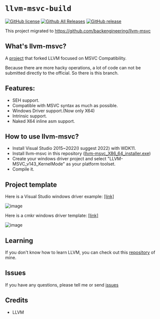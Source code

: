 
# `llvm-msvc-build`

[![GitHub license](https://img.shields.io/github/license/NewWorldComingSoon/llvm-msvc-build)](https://github.com/NewWorldComingSoon/llvm-msvc-build/blob/main/LICENSE)
[![Github All Releases](https://img.shields.io/github/downloads/NewWorldComingSoon/llvm-msvc-build/total.svg)](https://github.com/NewWorldComingSoon/llvm-msvc-build/releases) 
[![GitHub release](https://img.shields.io/github/release/NewWorldComingSoon/llvm-msvc-build.svg)](https://github.com/NewWorldComingSoon/llvm-msvc-build/releases) 

This project migrated to https://github.com/backengineering/llvm-msvc

## What's llvm-msvc?
A [project](https://github.com/NewWorldComingSoon/llvm-msvc) that forked LLVM focused on MSVC Compatibility.

Because there are more hacky operations, a lot of code can not be submitted directly to the official. So there is this branch.

## Features:
- SEH support.
- Compatible with MSVC syntax as much as possible.
- Windows Driver support.(Now only X64)
- Intrinsic support.
- Naked X64 inline asm support.

## How to use llvm-msvc?
- Install Visual Studio 2015~2022(I suggest 2022) with WDK11.
- Install llvm-msvc in this repository ([llvm-msvc_X86_64_installer.exe](https://github.com/NewWorldComingSoon/llvm-msvc-build/releases))
- Create your windows driver project and select "LLVM-MSVC_v143_KernelMode" as your platform toolset.
- Compile it.

## Project template
Here is a Visual Studio windows driver example: [[link]](https://github.com/gmh5225/LLVMWindowsDriverTest)

![image](https://github.com/NewWorldComingSoon/llvm-msvc-build/blob/main/LLVMDriverTest.png)


Here is a cmkr windows driver template: [[link]](https://github.com/NewWorldComingSoon/llvm-msvc-windows-driver-template)

![image](https://github.com/NewWorldComingSoon/llvm-msvc-build/assets/13917777/2da39155-1232-4cc4-9ce1-f35d08d2a685)


## Learning
If you don't know how to learn LLVM, you can check out this [repository](https://github.com/gmh5225/awesome-llvm-security) of mine.

## Issues
If you have any questions, please tell me or send [issues](https://github.com/NewWorldComingSoon/llvm-msvc-issues/issues)

## Credits
- LLVM

